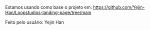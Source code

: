 Estamos usando como base o projeto em:
https://github.com/Yejin-Han/Loopstudios-landing-page/tree/main

Feito pelo usuário: Yejin Han
